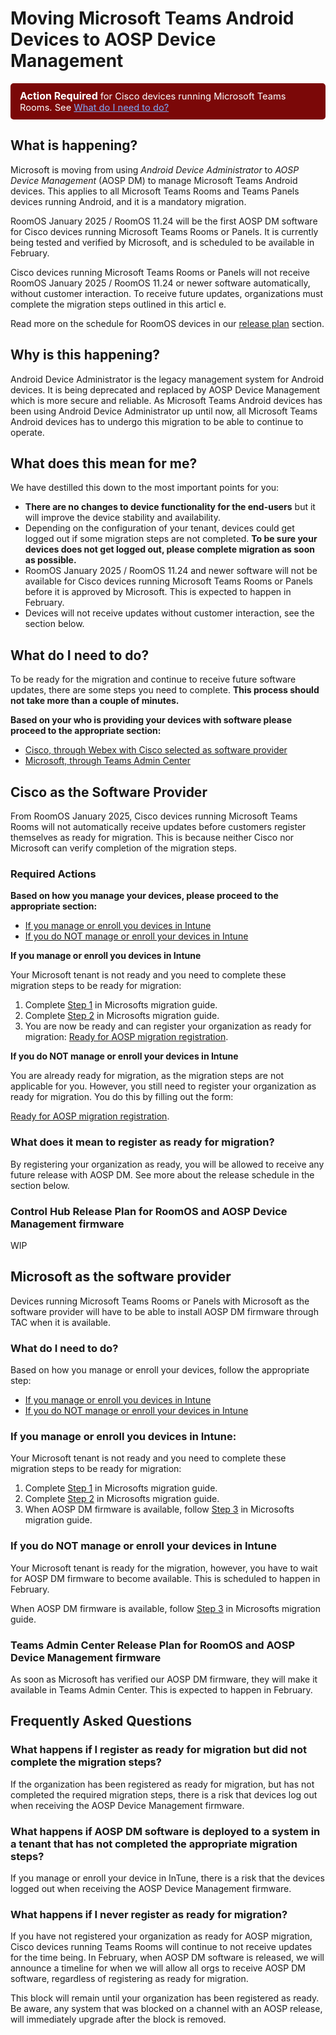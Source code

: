 # Moving Microsoft Teams Android Devices to AOSP Device Management

<!--
> [!CAUTION]
> Action required for devices with Cisco as the software provider. See the section Cisco collaboration devices for Microsoft Teams Rooms with Cisco as the software provider.-->

<div style="background-color:rgb(123, 8, 8);padding: 10px 15px;border-radius: 5px;font-size: 11pt;color: white;">
  <b style="font-size: 12pt;">Action Required</b> for Cisco devices running Microsoft Teams Rooms. See <a href='#what_do_i_need_to_do' style="color:rgb(126, 172, 251); ">What do I need to do?</a></i>
  </div> 

## What is happening?
Microsoft is moving from using *Android Device Administrator* to *AOSP Device Management* (AOSP DM) to manage Microsoft Teams Android devices. This applies to all Microsoft Teams Rooms and Teams Panels devices running Android, and it is a mandatory migration. 

RoomOS January 2025 / RoomOS 11.24 will be the first AOSP DM software for Cisco devices running Microsoft Teams Rooms or Panels. It is currently being tested and verified by Microsoft, and is scheduled to be available in February.

Cisco devices running Microsoft Teams Rooms or Panels will not receive RoomOS January 2025 / RoomOS 11.24 or newer software automatically, without customer interaction. To receive future updates, organizations must complete the migration steps outlined in this articl e. 

Read more on the schedule for RoomOS devices in our [release plan](#cisco_sw_release_plan) section.

## Why is this happening?
Android Device Administrator is the legacy management system for Android devices. It is being deprecated and replaced by AOSP Device Management which is more secure and reliable. As Microsoft Teams Android devices has been using Android Device Administrator up until now, all Microsoft Teams Android devices has to undergo this migration to be able to continue to operate.

## What does this mean for me?
We have destilled this down to the most important points for you:
* **There are no changes to device functionality for the end-users** but it will improve the device stability and availability.
* Depending on the configuration of your tenant, devices could get logged out if some migration steps are not completed. **To be sure your devices does not get logged out, please complete migration as soon as possible.**
* RoomOS January 2025 / RoomOS 11.24 and newer software will not be available for Cisco devices running Microsoft Teams Rooms or Panels before it is approved by Microsoft. This is expected to happen in February.
* Devices will not receive updates without customer interaction, see the section below.

## <a name="what_do_i_need_to_do"></a>What do I need to do?
To be ready for the migration and continue to receive future software updates, there are some steps you need to complete. **This process should not take more than a couple of minutes.**

**Based on your who is providing your devices with software please proceed to the appropriate section:**
* [Cisco, through Webex with Cisco selected as software provider](#cisco_sw_provider)
* [Microsoft, through Teams Admin Center](#microsoft_sw_provider)

<!-- If you want to learn about the details, head down to our [FAQ](#faq) section. -->

## <a name="cisco_sw_provider"></a>Cisco as the Software Provider

From RoomOS January 2025, Cisco devices running Microsoft Teams Rooms will not automatically receive updates before customers register themselves as ready for migration. This is because neither Cisco nor Microsoft can verify completion of the migration steps.

### <a name="cisco_sw_provider_actions"></a> Required Actions

**Based on how you manage your devices, please proceed to the appropriate section:**
* [If you manage or enroll you devices in Intune](#cisco_intune_managed)
* [If you do NOT manage or enroll your devices in Intune](#cisco_not_intune_managed)

<a name="cisco_intune_managed"></a>**If you manage or enroll you devices in Intune**

Your Microsoft tenant is not ready and you need to complete these migration steps to be ready for migration:
1. Complete [Step 1](https://learn.microsoft.com/en-us/MicrosoftTeams/rooms/android-migration-guide#step-1---set-up-new-aosp-management-enrollment-profiles) in Microsofts migration guide.
2. Complete [Step 2](https://learn.microsoft.com/en-us/MicrosoftTeams/rooms/android-migration-guide#step-2---set-up-aosp-management-configuration--compliance-policies) in Microsofts migration guide.
3. You are now be ready and can register your organization as ready for migration:
[Ready for AOSP migration registration](https://ciscocx.qualtrics.com/jfe/form/SV_eWIgDZWDYexwS3k).

<a name="cisco_not_intune_managed"></a>**If you do NOT manage or enroll your devices in Intune**

You are already ready for migration, as the migration steps are not applicable for you. However, you still need to register your organization as ready for migration. You do this by filling out the form:

[Ready for AOSP migration registration](https://ciscocx.qualtrics.com/jfe/form/SV_eWIgDZWDYexwS3k).

### <a name="cisco_what_register"></a>What does it mean to register as ready for migration?

By registering your organization as ready, you will be allowed to receive any future release with AOSP DM. See more about the release schedule in the section below.

### <a name="cisco_sw_release_plan"></a>Control Hub Release Plan for RoomOS and AOSP Device Management firmware

WIP

## <a name="microsoft_sw_provider"></a>Microsoft as the software provider

Devices running Microsoft Teams Rooms or Panels with Microsoft as the software provider will have to be able to install AOSP DM firmware through TAC when it is available.

### What do I need to do?
Based on how you manage or enroll your devices, follow the appropriate step:
* [If you manage or enroll you devices in Intune](#msft_intune_managed)
* [If you do NOT manage or enroll your devices in Intune](#msft_not_intune_managed)

### <a name="msft_intune_managed"></a>If you manage or enroll you devices in Intune:
Your Microsoft tenant is not ready and you need to complete these migration steps to be ready for migration:

1. Complete [Step 1](https://learn.microsoft.com/en-us/MicrosoftTeams/rooms/android-migration-guide#step-1---set-up-new-aosp-management-enrollment-profiles) in Microsofts migration guide.
2. Complete [Step 2](https://learn.microsoft.com/en-us/MicrosoftTeams/rooms/android-migration-guide#step-2---set-up-aosp-management-configuration--compliance-policies) in Microsofts migration guide.
3. When AOSP DM firmware is available, follow [Step 3](https://learn.microsoft.com/en-us/MicrosoftTeams/rooms/android-migration-guide#step-3---deploy-aosp-management-capable-device-firmware) in Microsofts migration guide.

### <a name="msft_not_intune_managed"></a>If you do NOT manage or enroll your devices in Intune
Your Microsoft tenant is ready for the migration, however, you have to wait for AOSP DM firmware to become available. This is scheduled to happen in February.

When AOSP DM firmware is available, follow [Step 3](https://learn.microsoft.com/en-us/MicrosoftTeams/rooms/android-migration-guide#step-3---deploy-aosp-management-capable-device-firmware) in Microsofts migration guide.

### <a name="cisco_sw_release_plan"></a>Teams Admin Center Release Plan for RoomOS and AOSP Device Management firmware

As soon as Microsoft has verified our AOSP DM firmware, they will make it available in Teams Admin Center. This is expected to happen in February.

## <a name="faq"></a>Frequently Asked Questions

### What happens if I register as ready for migration but did not complete the migration steps?
If the organization has been registered as ready for migration, but has not completed the required migration steps, there is a risk that devices log out when receiving the AOSP Device Management firmware.

### What happens if AOSP DM software is deployed to a system in a tenant that has not completed the appropriate migration steps?

If you manage or enroll your device in InTune, there is a risk that the devices logged out when receiving the AOSP Device Management firmware.

### What happens if I never register as ready for migration?
If you have not registered your organization as ready for AOSP migration, Cisco devices running Teams Rooms will continue to not receive updates for the time being. In February, when AOSP DM software is released, we will announce a timeline for when we will allow all orgs to receive AOSP DM software, regardless of registering as ready for migration.


This block will remain until your organization has been registered as ready. Be aware, any system that was blocked on a channel with an AOSP release, will immediately upgrade after the block is removed.